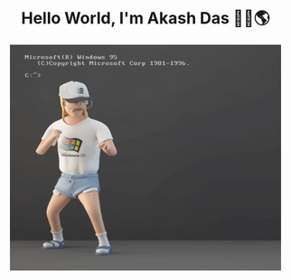 
<!--
**Akash-Das2024/Akash-Das2024** is a ✨ _special_ ✨ repository because its `README.md` (this file) appears on your GitHub profile.

Here are some ideas to get you started:

- 🔭 I’m currently working on ...
- 🌱 I’m currently learning ...
- 👯 I’m looking to collaborate on ...
- 🤔 I’m looking for help with ...
- 💬 Ask me about ...
- 📫 How to reach me: ...
- 😄 Pronouns: ...
- ⚡ Fun fact: ...
-->

<h1 align="center">Hello World, I'm Akash Das 🙋‍♂️🌎 </h1>

<!--
<p align="center">
  <img width="480" height="400" src="MEDIA/giphy.gif">
</p>
-->

<!-- 
<p align="center">
  <img width="480" height="400" src="MEDIA/peter.gif">
</p>
-->

<p align="center">
  <img width="480" height="400" src="MEDIA/kick.gif">
</p>

<!--
<p align="center">
  <img width="480" height="400" src="MEDIA/fire.gif">
</p>
-->
